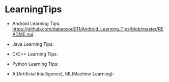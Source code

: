 # LearningTips

*	Android Learning Tips: <https://github.com/dabaosod011/Android_Learning_Tips/blob/master/README.md>

*	Java Learning Tips: 
* 	C/C++ Learning Tips:
*  Python Learning Tips:
*	AI(Artificial Intelligence), ML(Machine Learning):